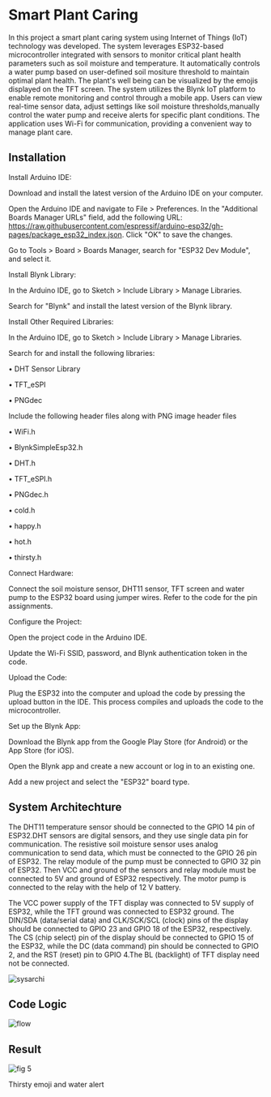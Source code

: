 
# Smart Plant Caring

In this project a smart plant caring system using Internet of Things (IoT) technology was developed. The system leverages ESP32-based microcontroller integrated with sensors to monitor critical plant health parameters such as soil moisture and temperature. It automatically controls a water pump based on user-defined soil mositure threshold to maintain optimal plant health. The plant's well being can be visualized by the emojis displayed on the TFT screen.
The system utilizes the Blynk IoT platform to enable remote monitoring and control through a mobile app. Users can view real-time sensor data, adjust settings like soil moisture thresholds,manually control the water pump  and receive alerts for specific plant conditions. The application uses Wi-Fi for communication, providing a convenient way to manage plant care.




## Installation

Install Arduino IDE:

Download and install the latest version of the Arduino IDE on your computer.

Open the Arduino IDE and navigate to File > Preferences.
In the "Additional Boards Manager URLs" field, add the following URL: https://raw.githubusercontent.com/espressif/arduino-esp32/gh-pages/package_esp32_index.json.
Click "OK" to save the changes.

Go to Tools > Board > Boards Manager, search for "ESP32 Dev Module", and select it.

Install Blynk Library:

In the Arduino IDE, go to Sketch > Include Library > Manage Libraries.

Search for "Blynk" and install the latest version of the Blynk library.

Install Other Required Libraries:

In the Arduino IDE, go to Sketch > Include Library > Manage Libraries.

Search for and install the following libraries:

•	DHT Sensor Library

•	TFT_eSPI

•	PNGdec

Include the following header files along with PNG image header files

•	WiFi.h

•	BlynkSimpleEsp32.h

•	DHT.h

•	TFT_eSPI.h

•	PNGdec.h

•	cold.h

•	happy.h

•	hot.h

•	thirsty.h

Connect Hardware:

Connect the soil moisture sensor, DHT11 sensor, TFT screen and water pump to the ESP32 board using jumper wires.
Refer to the code for the pin assignments.

Configure the Project:

Open the project code in the Arduino IDE.

Update the Wi-Fi SSID, password, and Blynk authentication token in the code.

Upload the Code:

Plug the ESP32 into the computer and upload the code by pressing the upload button in the IDE. This process compiles and uploads the code to the microcontroller.

Set up the Blynk App:

Download the Blynk app from the Google Play Store (for Android) or the App Store (for iOS).

Open the Blynk app and create a new account or log in to an existing one.

Add a new project and select the "ESP32" board type.

## System Architechture

The DHT11 temperature sensor should be connected to the GPIO 14 pin of ESP32.DHT sensors are digital sensors, and they use single data pin for communication. The resistive soil moisture sensor uses analog communication to send data, which must be connected to the GPIO 26 pin of ESP32. The relay module of the pump must be connected to GPIO 32 pin of ESP32. Then VCC and ground of the sensors and relay module must be connected to 5V and ground of ESP32 respectively. The motor pump is connected to the relay with the help of 12 V battery.

The VCC power supply of the TFT display was connected to 5V supply of ESP32, while the TFT ground was connected to ESP32 ground. The DIN/SDA (data/serial data) and CLK/SCK/SCL (clock) pins of the display should be connected to GPIO 23 and GPIO 18 of the ESP32, respectively. The CS (chip select) pin of the display should be connected to GPIO 15 of the ESP32, while the DC (data command) pin should be connected to GPIO 2, and the RST (reset) pin to GPIO 4.The BL (backlight) of TFT display need not be connected.

![sysarchi](https://github.com/NityasriSuresh/Smart-Plant-Caring/assets/142957652/d5368688-6f07-4d5f-a5b9-8f76aed5b976)

## Code Logic 

![flow](https://github.com/NityasriSuresh/Smart-Plant-Caring/assets/142957652/2d8baa45-4d9d-4261-8115-b0f6b32fc8df)


## Result

![fig 5](https://github.com/NityasriSuresh/Smart-Plant-Caring/assets/142957652/84b2328d-7460-40cc-bcfb-543fa6454cb7)

 Thirsty emoji and water alert
 

